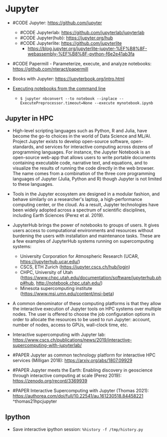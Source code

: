 # Jupyter
- #CODE Jupyter: https://github.com/jupyter
	- #CODE Jupyterlab: https://github.com/jupyterlab/jupyterlab 
	- #CODE Jupyter(hub): https://jupyter.org/hub 
	- #CODE Jupyterlite: https://github.com/jupyterlite
		- https://blog.jupyter.org/jupyterlite-jupyter-%EF%B8%8F-webassembly-%EF%B8%8F-python-f6e2e41ab3fa
- #CODE Papermill - Parameterize, execute, and analyze notebooks: https://github.com/nteract/papermill

- Books with Jupyter: https://jupyterbook.org/intro.html
- [Executing notebooks from the command line](https://nbconvert.readthedocs.io/en/latest/execute_api.html#executing-notebooks-from-the-command-line "Permalink to this headline")
	- `$ jupyter nbconvert --to notebook --inplace --ExecutePreprocessor.timeout=None --execute mynotebook.ipynb`

## Jupyter in HPC
- High-level scripting languages such as Python, R and Julia, have become the go-to choices in the world of Data Science and ML/AI. Project Jupyter exists to develop open-source software, open-standards, and services for interactive computing across dozens of programming languages. For instance, the Jupyter Notebook is an open-source web-app that allows users to write portable documents containing executable code, narrative text, and equations, and to visualize the results of running the code directly in the web browser. The name comes from a combination of the three core programming languages of Jupyter (Julia, Python and R) though Jupyter is not limited to these languages.  
- Tools in the Jupyter ecosystem are designed in a modular fashion, and behave similarly on a researcher's laptop, a high-performance computing center, or the cloud. As a result, Jupyter technologies have been widely adopted across a spectrum of scientific disciplines, including Earth Sciences (Perez et al. 2019).  
- JupyterHub brings the power of notebooks to groups of users. It gives users access to computational environments and resources without burdening the users with installation and maintenance tasks. These are a few examples of JupyterHub systems running on supercomputing systems: 
	- University Corporation for Atmospheric Research (UCAR, https://jupyterhub.ucar.edu/)  
	- CSCS, ETH Zurich (https://jupyter.cscs.ch/hub/login) 
	- CHPC, University of Utah (https://www.chpc.utah.edu/documentation/software/jupyterhub.php#hub, http://notebook.chpc.utah.edu/) 
	- Minesota supercomputing institute (https://www.msi.umn.edu/content/msi-beta) 
- A common denominator of these computing platforms is that they allow the interactive execution of Jupyter tools on HPC systems over multiple nodes. The user is offered to choose the job configuration options in order to allocate the resources to be used to run Jupyter: account, number of nodes, access to GPUs, wall-clock time, etc.  
- Interactive supercomputing with Jupyter lab: https://www.cscs.ch/publications/news/2019/interactive-supercomputing-with-jupyterlab/

- #PAPER Jupyter as common technology platform for interactive HPC services (Milligan 2018): https://arxiv.org/abs/1807.09929
- #PAPER Jupyter meets the Earth: Enabling discovery in geoscience through interactive computing at scale (Perez 2019): https://zenodo.org/record/3369939 
- #PAPER Interactive Supercomputing with Jupyter (Thomas 2021): https://authorea.com/doi/full/10.22541/au.161230518.84458221 ^thomas21hpcjupyter


## Ipython
- Save interactive ipython session: `%history -f /tmp/history.py`
